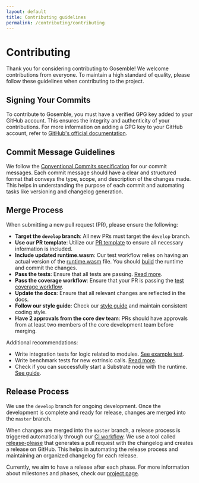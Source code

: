 ```yaml
---
layout: default
title: Contributing guidelines
permalink: /contributing/contributing
---
```


# Contributing

Thank you for considering contributing to Gosemble! We welcome contributions from everyone. To maintain a high standard of quality, please follow these guidelines when contributing to the project.

## Signing Your Commits

To contribute to Gosemble, you must have a verified GPG key added to your GitHub account. This ensures the integrity and authenticity of your contributions. For more information on adding a GPG key to your GitHub account, refer to [GitHub's official documentation](https://docs.github.com/en/github/authenticating-to-github/managing-commit-signature-verification/adding-a-new-gpg-key-to-your-github-account).

## Commit Message Guidelines

We follow the [Conventional Commits specification](https://www.conventionalcommits.org/) for our commit messages. Each commit message should have a clear and structured format that conveys the type, scope, and description of the changes made. This helps in understanding the purpose of each commit and automating tasks like versioning and changelog generation.

## Merge Process

When submitting a new pull request (PR), please ensure the following:

- **Target the `develop` branch**: All new PRs must target the `develop` branch.
- **Use our PR template**: Utilize our [PR template](https://github.com/limechain/gosemble/tree/develop/.github/PULL_REQUEST_TEMPLATE.md) to ensure all necessary information is included.
- **Include updated runtime.wasm**: Our test workflow relies on having an actual version of the [runtime.wasm](https://github.com/limechain/gosemble/tree/develop/build/runtime.wasm) file. You should [build](../development/build.md) the runtime and commit the changes.
- **Pass the tests**: Ensure that all tests are passing. [Read more](../development/test.md).
- **Pass the coverage workflow**: Ensure that your PR is passing the [test coverage workflow](https://github.com/limechain/gosemble/tree/develop/.github/workflows/coverage.yml).
- **Update the docs**: Ensure that all relevant changes are reflected in the docs.
- **Follow our style guide**: Check our [style guide](./style-guide.md) and maintain consistent coding style.
- **Have 2 approvals from the core dev team**: PRs should have approvals from at least two members of the core development team before merging.

Additional recommendations:
- Write integration tests for logic related to modules. [See example test](https://github.com/limechain/gosemble/tree/develop/runtime/balances_set_balance_test.go).
- Write benchmark tests for new extrinsic calls. [Read more](../development/benchmarking.md).
- Check if you can successfully start a Substrate node with the runtime. [See guide](../tutorials/start-a-network.md).

## Release Process

We use the `develop` branch for ongoing development. Once the development is complete and ready for release, changes are merged into the `master` branch.

When changes are merged into the `master` branch, a release process is triggered automatically through our [CI workflow](https://github.com/limechain/gosemble/tree/develop/.github/workflows/release.yaml). We use a tool called [release-please](https://github.com/marketplace/actions/release-please-action) that generates a pull request with the changelog and creates a release on GitHub. This helps in automating the release process and maintaining an organized changelog for each release.

Currently, we aim to have a release after each phase. For more information about milestones and phases, check our [project page](https://github.com/orgs/LimeChain/projects/5/views/8).
